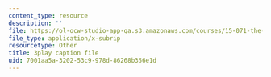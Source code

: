```yaml
---
content_type: resource
description: ''
file: https://ol-ocw-studio-app-qa.s3.amazonaws.com/courses/15-071-the-analytics-edge-spring-2017/7001aa5a320253c9978d86268b356e1d_zasCvIWLyRA.vtt
file_type: application/x-subrip
resourcetype: Other
title: 3play caption file
uid: 7001aa5a-3202-53c9-978d-86268b356e1d
---
```


